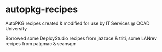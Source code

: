 # autopkg-recipes
AutoPKG recipes created & modified for use by IT Services @ OCAD University

Borrowed some DeployStudio recipes from jazzace & triti, some LANrev recipes from patgmac & seansgm

